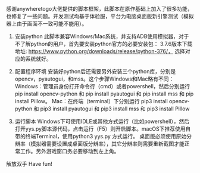 感谢anywheretogo大佬提供的脚本框架，此脚本在原作基础上加入了很多功能，也修复了一些问题。开发测试均基于体验服，平台为电脑桌面版新引擎测试（模拟器上由于画面不一致可能不能用）。

1. 安装python
此脚本兼容Windows/Mac系统，并支持ADB使用模拟器，对于不了解python的用户，首先要安装python官方的必要安装包：
3.7.6版本下载地址: https://www.python.org/downloads/release/python-376/， 选择对应的系统就好。

2. 配置程序环境
安装好python后还需要另外安装三个python库，分别是opencv，pyautogui，和mss。这个步骤Windows和Mac略有不同：
Windows：管理员身份打开命令行（cmd）或者powershell，然后分别运行 pip install opencv-python 和 pip install pyautogui 和 pip install mss 和 pip install Pillow。
Mac：在终端（terminal）下分别运行 pip3 install opencv-python 和 pip3 install pyautogui 和 pip3 install mss 和 pip3 install Pillow

3. 运行脚本
Windows下可使用IDLE或其他方式运行（比如powershell），然后打开yys.py脚本源代码，点击运行（F5）则开启脚本。macOS下推荐使用自带的终端Terminal，使用python3 yys.py 方式运行。
桌面版必须使用原始分辨率（模拟器需要设置成桌面版分辨率），其它分辨率则需要重新截图才能正常工作。另外游戏窗口务必要移动到左上角。

解放双手 Have fun!
